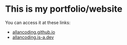 # This is my portfolio/website
You can access it at these links:
- [allancoding.github.io](https://allancoding.github.io/)
- [allancoding.is-a.dev](https://allancoding.is-a.dev/)

```

